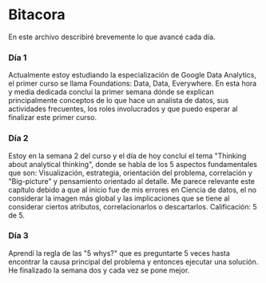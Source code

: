 # Bitacora

En este archivo describiré brevemente lo que avancé cada día.

### Día 1
Actualmente estoy estudiando la especialización de Google Data Analytics, el primer curso se llama Foundations: Data, Data, Everywhere. En esta hora y media dedicada concluí la primer semana dónde se explican principalmente conceptos de lo que hace un analista de datos, sus actividades frecuentes, los roles involucrados y que puedo esperar al finalizar este primer curso.

### Día 2
Estoy en la semana 2 del curso y el día de hoy concluí el tema "Thinking about analytical thinking", donde se habla de los 5 aspectos fundamentales que son: Visualización, estrategia, orientación del problema, correlación y "Big-picture" y pensamiento orientado al detalle. Me parece relevante este capítulo debido a que al inicio fue de mis errores en Ciencia de datos, el no considerar la imagen más global y las implicaciones que se tiene al considerar ciertos atributos, correlacionarlos o descartarlos. 
Calificación: 5 de 5.

### Día 3
Aprendí la regla de las "5 whys?" que es preguntarte 5 veces hasta encontrar la causa principal del problema y entonces ejecutar una solución. He finalizado la semana dos y cada vez se pone mejor.


